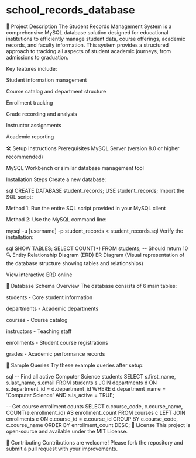 # school_records_database
📖 Project Description
The Student Records Management System is a comprehensive MySQL database solution designed for educational institutions to efficiently manage student data, course offerings, academic records, and faculty information. This system provides a structured approach to tracking all aspects of student academic journeys, from admissions to graduation.

Key features include:

Student information management

Course catalog and department structure

Enrollment tracking

Grade recording and analysis

Instructor assignments

Academic reporting

🛠️ Setup Instructions
Prerequisites
MySQL Server (version 8.0 or higher recommended)

MySQL Workbench or similar database management tool

Installation Steps
Create a new database:

sql
CREATE DATABASE student_records;
USE student_records;
Import the SQL script:

Method 1: Run the entire SQL script provided in your MySQL client

Method 2: Use the MySQL command line:

mysql -u [username] -p student_records < student_records.sql
Verify the installation:

sql
SHOW TABLES;
SELECT COUNT(*) FROM students; -- Should return 10
🔍 Entity Relationship Diagram (ERD)
ER Diagram
(Visual representation of the database structure showing tables and relationships)

View interactive ERD online

📂 Database Schema Overview
The database consists of 6 main tables:

students - Core student information

departments - Academic departments

courses - Course catalog

instructors - Teaching staff

enrollments - Student course registrations

grades - Academic performance records

🚀 Sample Queries
Try these example queries after setup:

sql
-- Find all active Computer Science students
SELECT s.first_name, s.last_name, s.email 
FROM students s
JOIN departments d ON s.department_id = d.department_id
WHERE d.department_name = 'Computer Science' AND s.is_active = TRUE;

-- Get course enrollment counts
SELECT c.course_code, c.course_name, COUNT(e.enrollment_id) AS enrollment_count
FROM courses c
LEFT JOIN enrollments e ON c.course_id = e.course_id
GROUP BY c.course_code, c.course_name
ORDER BY enrollment_count DESC;
📜 License
This project is open-source and available under the MIT License.

🤝 Contributing
Contributions are welcome! Please fork the repository and submit a pull request with your improvements.

